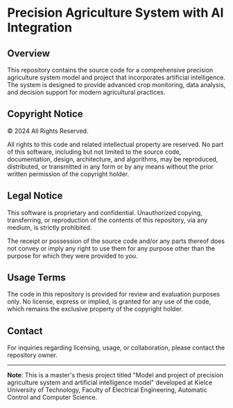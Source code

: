 # Precision Agriculture System with AI Integration

## Overview
This repository contains the source code for a comprehensive precision agriculture system model and project that incorporates artificial intelligence. The system is designed to provide advanced crop monitoring, data analysis, and decision support for modern agricultural practices.

## Copyright Notice
© 2024 All Rights Reserved.

All rights to this code and related intellectual property are reserved. No part of this software, including but not limited to the source code, documentation, design, architecture, and algorithms, may be reproduced, distributed, or transmitted in any form or by any means without the prior written permission of the copyright holder.

## Legal Notice
This software is proprietary and confidential. Unauthorized copying, transferring, or reproduction of the contents of this repository, via any medium, is strictly prohibited.

The receipt or possession of the source code and/or any parts thereof does not convey or imply any right to use them for any purpose other than the purpose for which they were provided to you.

## Usage Terms
The code in this repository is provided for review and evaluation purposes only. No license, express or implied, is granted for any use of the code, which remains the exclusive property of the copyright holder.

## Contact
For inquiries regarding licensing, usage, or collaboration, please contact the repository owner.

---

**Note**: This is a master's thesis project titled "Model and project of precision agriculture system and artificial intelligence model" developed at Kielce University of Technology, Faculty of Electrical Engineering, Automatic Control and Computer Science.
